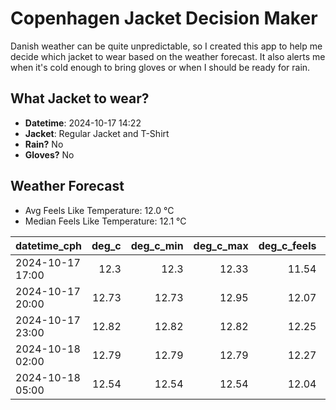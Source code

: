 
# Copenhagen Jacket Decision Maker

Danish weather can be quite unpredictable, so I created this app to help me decide which jacket to wear based on the weather forecast. 
It also alerts me when it's cold enough to bring gloves or when I should be ready for rain.

## What Jacket to wear?

- **Datetime**: 2024-10-17 14:22
- **Jacket**: Regular Jacket and T-Shirt
- **Rain?** No
- **Gloves?** No

## Weather Forecast
- Avg Feels Like Temperature: 12.0 °C
- Median Feels Like Temperature: 12.1 °C

| datetime_cph     |   deg_c |   deg_c_min |   deg_c_max |   deg_c_feels | weather   | wind   | rain   |
|:-----------------|--------:|------------:|------------:|--------------:|:----------|:-------|:-------|
| 2024-10-17 17:00 |   12.3  |       12.3  |       12.33 |         11.54 | Clouds    | High   | None   |
| 2024-10-17 20:00 |   12.73 |       12.73 |       12.95 |         12.07 | Clouds    | High   | None   |
| 2024-10-17 23:00 |   12.82 |       12.82 |       12.82 |         12.25 | Clouds    | High   | None   |
| 2024-10-18 02:00 |   12.79 |       12.79 |       12.79 |         12.27 | Clouds    | Medium | None   |
| 2024-10-18 05:00 |   12.54 |       12.54 |       12.54 |         12.04 | Clouds    | Medium | None   |
        